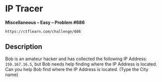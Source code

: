 # IP Tracer

**Miscellaneous – Easy – Problem #686**

`https://ctflearn.com/challenge/686`


## Description

Bob is an amateur hacker and has collected the following IP Address:
`159.167.16.5`, but Bob needs help finding where the IP Address is located. Can
you help Bob find where the IP Address is located. (Type the City name)
